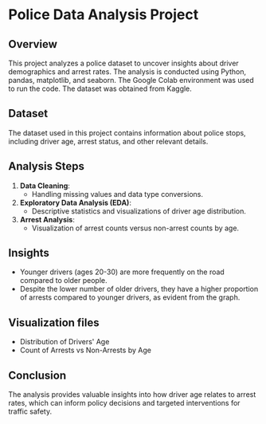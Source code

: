 # Police Data Analysis Project

## Overview
This project analyzes a police dataset to uncover insights about driver demographics and arrest rates. The analysis is conducted using Python, pandas, matplotlib, and seaborn. The Google Colab environment was used to run the code. The dataset was obtained from Kaggle.

## Dataset
The dataset used in this project contains information about police stops, including driver age, arrest status, and other relevant details.

## Analysis Steps
1. **Data Cleaning**:
   - Handling missing values and data type conversions.
2. **Exploratory Data Analysis (EDA)**:
   - Descriptive statistics and visualizations of driver age distribution.
3. **Arrest Analysis**:
   - Visualization of arrest counts versus non-arrest counts by age.

## Insights
- Younger drivers (ages 20-30) are more frequently on the road compared to older people.
- Despite the lower number of older drivers, they have a higher proportion of arrests compared to younger drivers, as evident from the graph.

## Visualization files
- Distribution of Drivers' Age
- Count of Arrests vs Non-Arrests by Age

## Conclusion
The analysis provides valuable insights into how driver age relates to arrest rates, which can inform policy decisions and targeted interventions for traffic safety.
